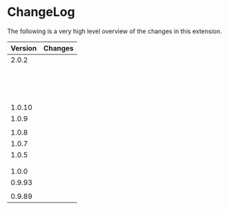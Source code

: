 ChangeLog
=========

The following is a very high level overview of the changes in this extension.

|Version|Changes|
|-------|-------|
|2.0.2|| compatibility to TYPO3 7.6|
||| added autoloading support for composer environments|
||| fixed CLI clear cache command for \>= TYPO3 6.x|
||| removed some deprecated methods and classes|
||| throwItemNotFound404Exception configurable in TS for ShowSingleItemAction|
||| move up and down support for records in be module added.|
||| don't check deactivated scheduler tasks for failures|
||| new prepareRequest for abstract list action, for childclass usage|
||| new IBAN model, swiftbic model and validator added|
||| new showSelectorByModels method for backend module selector|
||| add switch for adding BOM in export handler output|
||| new output handler 'buffer' for listbuilder|
||| first ArrayObject / Traversable support for be modules|
||| Heads Up Grid updated and moved to footer|
||| new method tx\_mklib\_tests\_Util::removeCreationDateFromPdfContent|
|1.0.10|| bugfix in tx\_mklib\_mod1\_searcher\_abstractBase for TYPO3 4.x|
|1.0.9|| existing locallang lables are not longer overwritten in BE modules which use tx\_mklib\_mod1\_searcher\_abstractBase|
||| added possibility to use full TypoScript support for export headers in the export handler of BE modules|
|1.0.8|| some cleanup|
|1.0.7|| bugfix for a typo|
|1.0.5|| new vat registration number validation in tx\_mklib\_srv\_Finance|
||| [BUGFIX] load tx\_rnbase\_mod\_Util in tx\_mklib\_mod1\_export\_Handler|
||| [TASK] refactoring of generic scheduler field provider to support different TYPO3 versions|
|1.0.0|| [TASK] make getEmptyModel public|
|0.9.93|| [TASK] classification in documentation fixed|
||| [TASK] lang for sys language translates in decorator fixed|
|0.9.89|| [TASK] file path name in media model for fal fixed|


